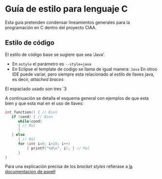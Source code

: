 # Guía de estilo para lenguaje C
Esta guía pretenden condensar lineamientos generales para la programación en C dentro del proyecto CIAA.
## Estilo de código
El estilo de código base se sugiere que sea 'Java'.
 - En `astyle` el parámetro es `--style=java`
 - En Eclipse el template de codigo se llama de igual manera: `Java`
En otros IDE puede variar, pero siempre esta relacionado al estilo de llaves java, es decir, *attached braces*

El espaciado usado son tres `3

A continuación se detalla el esquema general con ejemplos de que esta bien y que esta mal en el uso de llaves:
```cpp
int function() { // Bien
   if (cond) { // Bien
      while(cond)
      { // Mal
      }
   } else
      { // Mal
      for (int i=0; i<10; i++)
          { printf("%d\n", i); } // Mal
      }
}
```
Para una explicación precisa de los *bracket styles* refierase a [la documentacion de aspell](http://astyle.sourceforge.net/astyle.html#_Brace_Style_Options)


<!--stackedit_data:
eyJoaXN0b3J5IjpbMzI3MzM2MjM1XX0=
-->